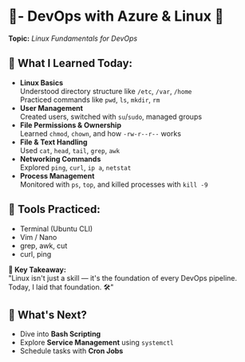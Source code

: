 <!DOCTYPE html>
<html lang="en">
<head>
  <meta charset="UTF-8">
  <meta name="viewport" content="width=device-width, initial-scale=1">
 
</head>
<body>

  <h1>📅- DevOps with Azure & Linux 🚀</h1>
  <p><strong>Topic:</strong> <em>Linux Fundamentals for DevOps</em></p>

  <div class="section">
    <h2>📘 What I Learned Today:</h2>
    <ul>
      <li><strong>Linux Basics</strong><br>
        Understood directory structure like <code>/etc</code>, <code>/var</code>, <code>/home</code><br>
        Practiced commands like <code>pwd</code>, <code>ls</code>, <code>mkdir</code>, <code>rm</code></li>
      <li><strong>User Management</strong><br>
        Created users, switched with <code>su</code>/<code>sudo</code>, managed groups</li>
      <li><strong>File Permissions & Ownership</strong><br>
        Learned <code>chmod</code>, <code>chown</code>, and how <code>-rw-r--r--</code> works</li>
      <li><strong>File & Text Handling</strong><br>
        Used <code>cat</code>, <code>head</code>, <code>tail</code>, <code>grep</code>, <code>awk</code></li>
      <li><strong>Networking Commands</strong><br>
        Explored <code>ping</code>, <code>curl</code>, <code>ip a</code>, <code>netstat</code></li>
      <li><strong>Process Management</strong><br>
        Monitored with <code>ps</code>, <code>top</code>, and killed processes with <code>kill -9</code></li>
    </ul>
  </div>

  <div class="section">
    <h2>🔧 Tools Practiced:</h2>
    <ul>
      <li>Terminal (Ubuntu CLI)</li>
      <li>Vim / Nano</li>
      <li>grep, awk, cut</li>
      <li>curl, ping</li>
    </ul>
  </div>

  <div class="section highlight">
    <strong>🧠 Key Takeaway:</strong><br>
    "Linux isn't just a skill — it's the foundation of every DevOps pipeline. Today, I laid that foundation. 🛠️"
  </div>

  <div class="section next">
    <h2>📍 What's Next?</h2>
    <ul>
      <li>Dive into <strong>Bash Scripting</strong></li>
      <li>Explore <strong>Service Management</strong> using <code>systemctl</code></li>
      <li>Schedule tasks with <strong>Cron Jobs</strong></li>
    </ul>
  </div>

</body>
</html>
